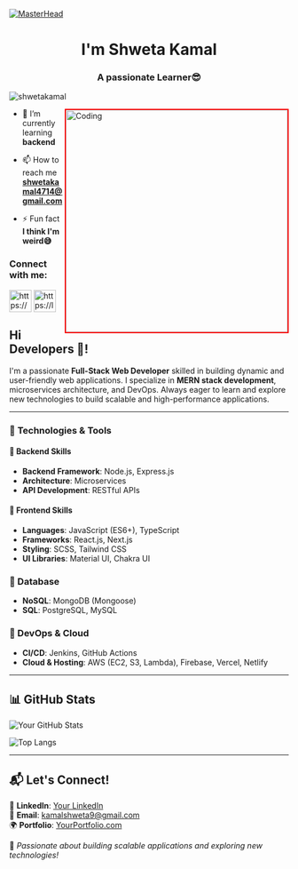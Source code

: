 [![MasterHead](Pic4%20(1).jpg)](https://github.com/MoulinaPradhan)
<h1 align="center">I'm Shweta Kamal</h1>
<h3 align="center">A passionate Learner😎</h3>

<p align="left"> <img src="https://komarev.com/ghpvc/?username=shwetakamal&label=Profile%20views&color=0e75b6&style=flat" alt="shwetakamal" /> </p>
<img align="right" alt="Coding" width="400" style="border: 2px solid red"; src="https://media2.giphy.com/media/L1R1tvI9svkIWwpVYr/giphy.gif?cid=ecf05e47bfvookwtrs33qyqccb8f726zxqowovz2y84r2q1c&rid=giphy.gif">

- 🌱 I’m currently learning **backend**

- 📫 How to reach me **shwetakamal4714@gmail.com**

- ⚡ Fun fact **I think I'm weird😅**
<div background="blue">
<h3 align="left">Connect with me:</h3>
<p align="left">

<a href="https://www.linkedin.com/in/shweta-kamal-105880219/" target="blank"><img align="center" src="https://www.logo.wine/a/logo/LinkedIn/LinkedIn-Icon-Logo.wine.svg" alt="https://www.linkedin.com/in/shweta-kamal-105880219/" height="40" width="40" /></a>
<a href="https://leetcode.com/aniloum_22/" target="blank"><img align="center" src="https://upload.wikimedia.org/wikipedia/commons/1/19/LeetCode_logo_black.png" alt="https://leetcode.com/aniloum_22/" height="40" width="40" /></a>
  
</p>
</div>
<h2 align="left">Hi Developers 👋!</h2>

I'm a passionate **Full-Stack Web Developer** skilled in building dynamic and user-friendly web applications. I specialize in **MERN stack development**, microservices architecture, and DevOps. Always eager to learn and explore new technologies to build scalable and high-performance applications.

---

### 🔧 **Technologies & Tools**

#### 🚀 **Backend Skills**
- **Backend Framework**: Node.js, Express.js  
- **Architecture**: Microservices  
- **API Development**: RESTful APIs
  
#### 🎨 **Frontend Skills**
- **Languages**: JavaScript (ES6+), TypeScript  
- **Frameworks**: React.js, Next.js  
- **Styling**: SCSS, Tailwind CSS  
- **UI Libraries**: Material UI, Chakra UI  

### 🔹 Database
- **NoSQL**: MongoDB (Mongoose)  
- **SQL**: PostgreSQL, MySQL  

### 🔹 DevOps & Cloud
- **CI/CD**: Jenkins, GitHub Actions  
- **Cloud & Hosting**: AWS (EC2, S3, Lambda), Firebase, Vercel, Netlify
  
---

## 📊 GitHub Stats
![Your GitHub Stats](https://github-readme-stats.vercel.app/api?username=shw2003&show_icons=true&theme=tokyonight)

![Top Langs](https://github-readme-stats.vercel.app/api/top-langs/?username=shw2003&layout=compact)

---

## 📬 Let's Connect!
💼 **LinkedIn**: [Your LinkedIn](https://www.linkedin.com/in/shweta-kamal-105880219/)  
📧 **Email**: kamalshweta9@gmail.com  
🌍 **Portfolio**: [YourPortfolio.com](https://my-portfolio-flax-sigma-79.vercel.app/)  

🚀 *Passionate about building scalable applications and exploring new technologies!*
